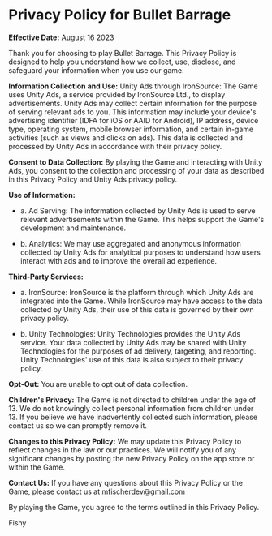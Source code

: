 # Privacy Policy for Bullet Barrage

**Effective Date:** August 16 2023

Thank you for choosing to play Bullet Barrage. This Privacy Policy is designed to help you understand how we collect, use, disclose, and safeguard your information when you use our game.

**Information Collection and Use:** Unity Ads through IronSource: The Game uses Unity Ads, a service provided by IronSource Ltd., to display advertisements. Unity Ads may collect certain information for the purpose of serving relevant ads to you. 
This information may include your device's advertising identifier (IDFA for iOS or AAID for Android), IP address, device type, operating system, mobile browser information, and certain in-game activities (such as views and clicks on ads). 
This data is collected and processed by Unity Ads in accordance with their privacy policy.

**Consent to Data Collection:** By playing the Game and interacting with Unity Ads, you consent to the collection and processing of your data as described in this Privacy Policy and Unity Ads privacy policy.

**Use of Information:**

- a. Ad Serving: The information collected by Unity Ads is used to serve relevant advertisements within the Game. This helps support the Game's development and maintenance.

- b. Analytics: We may use aggregated and anonymous information collected by Unity Ads for analytical purposes to understand how users interact with ads and to improve the overall ad experience.

**Third-Party Services:**

- a. IronSource: IronSource is the platform through which Unity Ads are integrated into the Game. While IronSource may have access to the data collected by Unity Ads, their use of this data is governed by their own privacy policy.

- b. Unity Technologies: Unity Technologies provides the Unity Ads service. Your data collected by Unity Ads may be shared with Unity Technologies for the purposes of ad delivery, targeting, and reporting. Unity Technologies' use of this data is also subject to their privacy policy.

**Opt-Out:** You are unable to opt out of data collection.

**Children's Privacy:** The Game is not directed to children under the age of 13. We do not knowingly collect personal information from children under 13. If you believe we have inadvertently collected such information, please contact us so we can promptly remove it.

**Changes to this Privacy Policy:** We may update this Privacy Policy to reflect changes in the law or our practices. We will notify you of any significant changes by posting the new Privacy Policy on the app store or within the Game.

**Contact Us:** If you have any questions about this Privacy Policy or the Game, please contact us at mfischerdev@gmail.com

By playing the Game, you agree to the terms outlined in this Privacy Policy.

Fishy
